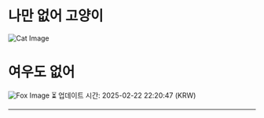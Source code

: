 
# 나만 없어 고양이

![Cat Image](https://cdn2.thecatapi.com/images/MTg5NDg1MA.gif)

# 여우도 없어
![Fox Image](https://randomfox.ca/images/21.jpg)
⏳ 업데이트 시간: 2025-02-22 22:20:47 (KRW)

---
